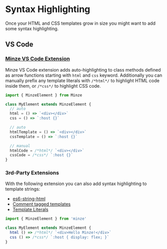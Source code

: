 # Syntax Highlighting

Once your HTML and CSS templates grow in size you might want to add some syntax highlighting.

## VS Code

### [Minze VS Code Extension](https://marketplace.visualstudio.com/items?itemName=n6ai.minze-vscode)

Minze VS Code extension adds auto-highlighting to class methods defined as arrow functions starting with `html` and `css` keyword. Additionally you can manually prefix any template literals with `/*html*/` to highlight HTML code inside them, or `/*css*/` to highlight CSS code.

```js
import { MinzeElement } from Minze

class MyElement extends MinzeElement {
  // auto
  html = () => `<div></div>`
  css = () => `:host {}`

  // auto
  htmlTemplate = () => `<div></div>`
  cssTemplate = () => `:host {}`

  // manual
  htmlCode = /*html*/ `<div></div>`
  cssCode = /*css*/ `:host {}`
}
```

### 3rd-Party Extensions

With the following extension you can also add syntax highlighting to template strings:

- [es6-string-html](https://marketplace.visualstudio.com/items?itemName=Tobermory.es6-string-html)
- [Comment tagged templates](https://marketplace.visualstudio.com/items?itemName=bierner.comment-tagged-templates)
- [Template Literals](https://marketplace.visualstudio.com/items?itemName=julienetie.vscode-template-literals)

```js
import { MinzeElement } from 'minze'

class MyElement extends MinzeElement {
  html () => /*html*/ `<div>Hello Minze!</div>`
  css () => /*css*/ `:host { display: flex; }`
}
```
